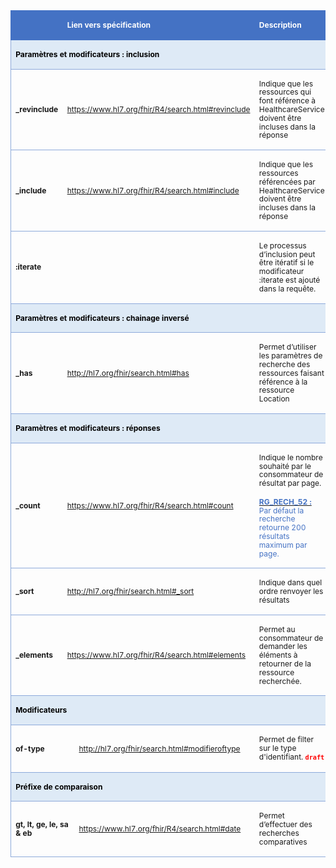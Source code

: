 <!-- # Paramètres et modificateurs de requêtes FHIR -->

<table class=MsoTable15List4Accent5 border=1 cellspacing=0 cellpadding=0
 width="100%" style='width:100.0%;border-collapse:collapse;border:none;
 mso-border-alt:solid #8EAADB .5pt;mso-yfti-tbllook:1184;mso-padding-alt:0cm 5.4pt 0cm 5.4pt'>
 <tr style='mso-yfti-irow:-1;mso-yfti-firstrow:yes;mso-yfti-lastfirstrow:yes'>
  <td width="13%" style='width:13.86%;border:solid #4472C4 1.0pt;border-right:
  none;mso-border-top-alt:solid #4472C4 .5pt;mso-border-left-alt:solid #4472C4 .5pt;
  mso-border-bottom-alt:solid #4472C4 .5pt;background:#4472C4;padding:0cm 5.4pt 0cm 5.4pt'>
  <p class=MsoNormal align=left style='text-align:left;mso-yfti-cnfc:5'><span
  style='font-size:9.0pt;mso-bidi-font-size:10.0pt;line-height:115%;color:white'><o:p>&nbsp;</o:p></span></p>
  </td>
  <td width="38%" colspan=2 style='width:38.92%;border-top:solid #4472C4 1.0pt;
  border-left:none;border-bottom:solid #4472C4 1.0pt;border-right:none;
  mso-border-top-alt:solid #4472C4 .5pt;mso-border-bottom-alt:solid #4472C4 .5pt;
  background:#4472C4;padding:0cm 5.4pt 0cm 5.4pt'>
  <p class=MsoNormal align=left style='text-align:left;mso-yfti-cnfc:1'><b><span
  style='font-size:9.0pt;mso-bidi-font-size:10.0pt;line-height:115%;color:white'>Lien
  vers spécification<o:p></o:p></span></b></p>
  </td>
  <td width="47%" style='width:47.22%;border:solid #4472C4 1.0pt;border-left:
  none;mso-border-top-alt:solid #4472C4 .5pt;mso-border-bottom-alt:solid #4472C4 .5pt;
  mso-border-right-alt:solid #4472C4 .5pt;background:#4472C4;padding:0cm 5.4pt 0cm 5.4pt'>
  <p class=MsoNormal align=left style='text-align:left;mso-yfti-cnfc:1'><b><span
  style='font-size:9.0pt;mso-bidi-font-size:10.0pt;line-height:115%;color:white'>Description<o:p></o:p></span></b></p>
  </td>
 </tr>
 <tr style='mso-yfti-irow:0'>
  <td width="100%" colspan=4 style='width:100.0%;border:solid #8EAADB 1.0pt;
  border-top:none;mso-border-top-alt:solid #8EAADB .5pt;mso-border-alt:solid #8EAADB .5pt;
  background:#DEEAF6;mso-background-themecolor:accent1;mso-background-themetint:
  51;padding:0cm 5.4pt 0cm 5.4pt'>
  <p class=MsoNormal align=left style='text-align:left;mso-yfti-cnfc:68'><b><span
  style='font-size:9.0pt;mso-bidi-font-size:10.0pt;line-height:115%;color:black;
  mso-color-alt:windowtext'>Paramètres et modificateurs : inclusion</span></b><b><span
  style='font-size:9.0pt;mso-bidi-font-size:10.0pt;line-height:115%'><o:p></o:p></span></b></p>
  </td>
 </tr>
 <tr style='mso-yfti-irow:1'>
  <td width="13%" style='width:13.86%;border-top:none;border-left:solid #8EAADB 1.0pt;
  border-bottom:solid #8EAADB 1.0pt;border-right:none;mso-border-top-alt:solid #8EAADB .5pt;
  mso-border-top-alt:solid #8EAADB .5pt;mso-border-left-alt:solid #8EAADB .5pt;
  mso-border-bottom-alt:solid #8EAADB .5pt;padding:0cm 5.4pt 0cm 5.4pt'>
  <p class=MsoNormal align=left style='text-align:left;mso-yfti-cnfc:4'><b><span
  style='font-size:9.0pt;mso-bidi-font-size:10.0pt;line-height:115%'>_<span
  class=SpellE>revinclude</span><o:p></o:p></span></b></p>
  </td>
  <td width="38%" colspan=2 style='width:38.92%;border:none;border-bottom:solid #8EAADB 1.0pt;
  mso-border-top-alt:solid #8EAADB .5pt;mso-border-top-alt:solid #8EAADB .5pt;
  mso-border-bottom-alt:solid #8EAADB .5pt;padding:0cm 5.4pt 0cm 5.4pt'>
  <p class=MsoNormal align=left style='text-align:left'><a
  href="https://www.hl7.org/fhir/R4/search.html#revinclude"><span
  style='font-size:9.0pt;mso-bidi-font-size:10.0pt;line-height:115%'>https://www.hl7.org/fhir/R4/search.html#revinclude</span></a><span
  style='font-size:9.0pt;mso-bidi-font-size:10.0pt;line-height:115%'><o:p></o:p></span></p>
  </td>
  <td width="47%" style='width:47.22%;border-top:none;border-left:none;
  border-bottom:solid #8EAADB 1.0pt;border-right:solid #8EAADB 1.0pt;
  mso-border-top-alt:solid #8EAADB .5pt;mso-border-top-alt:solid #8EAADB .5pt;
  mso-border-bottom-alt:solid #8EAADB .5pt;mso-border-right-alt:solid #8EAADB .5pt;
  padding:0cm 5.4pt 0cm 5.4pt'>
  <p class=MsoNormal align=left style='text-align:left'><span style='font-size:
  9.0pt;mso-bidi-font-size:10.0pt;line-height:115%'>Indique que les ressources
  qui font référence à <span class=SpellE>HealthcareService</span> doivent être
  incluses dans la réponse<o:p></o:p></span></p>
  </td>
 </tr>
 <tr style='mso-yfti-irow:2'>
  <td width="13%" style='width:13.86%;border-top:none;border-left:solid #8EAADB 1.0pt;
  border-bottom:solid #8EAADB 1.0pt;border-right:none;mso-border-top-alt:solid #8EAADB .5pt;
  mso-border-top-alt:solid #8EAADB .5pt;mso-border-left-alt:solid #8EAADB .5pt;
  mso-border-bottom-alt:solid #8EAADB .5pt;padding:0cm 5.4pt 0cm 5.4pt'>
  <p class=MsoNormal align=left style='text-align:left;mso-yfti-cnfc:68'><b><span
  style='font-size:9.0pt;mso-bidi-font-size:10.0pt;line-height:115%'>_<span
  class=SpellE>include</span><o:p></o:p></span></b></p>
  </td>
  <td width="38%" colspan=2 style='width:38.92%;border:none;border-bottom:solid #8EAADB 1.0pt;
  mso-border-top-alt:solid #8EAADB .5pt;mso-border-top-alt:solid #8EAADB .5pt;
  mso-border-bottom-alt:solid #8EAADB .5pt;padding:0cm 5.4pt 0cm 5.4pt'>
  <p class=MsoNormal align=left style='text-align:left;mso-yfti-cnfc:64'><a
  href="https://www.hl7.org/fhir/R4/search.html#include"><span style='font-size:
  9.0pt;mso-bidi-font-size:10.0pt;line-height:115%'>https://www.hl7.org/fhir/R4/search.html#include</span></a><span
  style='font-size:9.0pt;mso-bidi-font-size:10.0pt;line-height:115%'> <o:p></o:p></span></p>
  </td>
  <td width="47%" style='width:47.22%;border-top:none;border-left:none;
  border-bottom:solid #8EAADB 1.0pt;border-right:solid #8EAADB 1.0pt;
  mso-border-top-alt:solid #8EAADB .5pt;mso-border-top-alt:solid #8EAADB .5pt;
  mso-border-bottom-alt:solid #8EAADB .5pt;mso-border-right-alt:solid #8EAADB .5pt;
  padding:0cm 5.4pt 0cm 5.4pt'>
  <p class=MsoNormal align=left style='text-align:left;mso-yfti-cnfc:64'><span
  style='font-size:9.0pt;mso-bidi-font-size:10.0pt;line-height:115%'>Indique
  que les ressources référencées par <span class=SpellE>HealthcareService</span>
  doivent être incluses dans la réponse<o:p></o:p></span></p>
  </td>
 </tr>
 <tr style='mso-yfti-irow:3'>
  <td width="13%" style='width:13.86%;border-top:none;border-left:solid #8EAADB 1.0pt;
  border-bottom:solid #8EAADB 1.0pt;border-right:none;mso-border-top-alt:solid #8EAADB .5pt;
  mso-border-top-alt:solid #8EAADB .5pt;mso-border-left-alt:solid #8EAADB .5pt;
  mso-border-bottom-alt:solid #8EAADB .5pt;padding:0cm 5.4pt 0cm 5.4pt'>
  <p class=MsoNormal align=left style='text-align:left;mso-yfti-cnfc:4'><span
  class=GramE><b><span style='font-size:9.0pt;mso-bidi-font-size:10.0pt;
  line-height:115%'>:<span class=SpellE>iterate</span></span></b></span><b><span
  style='font-size:9.0pt;mso-bidi-font-size:10.0pt;line-height:115%'><o:p></o:p></span></b></p>
  </td>
  <td width="38%" colspan=2 style='width:38.92%;border:none;border-bottom:solid #8EAADB 1.0pt;
  mso-border-top-alt:solid #8EAADB .5pt;mso-border-top-alt:solid #8EAADB .5pt;
  mso-border-bottom-alt:solid #8EAADB .5pt;padding:0cm 5.4pt 0cm 5.4pt'>
  <p class=MsoNormal align=left style='text-align:left'><span style='font-size:
  9.0pt;mso-bidi-font-size:10.0pt;line-height:115%'><o:p>&nbsp;</o:p></span></p>
  </td>
  <td width="47%" style='width:47.22%;border-top:none;border-left:none;
  border-bottom:solid #8EAADB 1.0pt;border-right:solid #8EAADB 1.0pt;
  mso-border-top-alt:solid #8EAADB .5pt;mso-border-top-alt:solid #8EAADB .5pt;
  mso-border-bottom-alt:solid #8EAADB .5pt;mso-border-right-alt:solid #8EAADB .5pt;
  padding:0cm 5.4pt 0cm 5.4pt'>
  <p class=MsoNormal align=left style='text-align:left'><span style='font-size:
  9.0pt;mso-bidi-font-size:10.0pt;line-height:115%'>Le processus d’inclusion
  peut être itératif si le modificateur<span class=GramE> :<span class=SpellE>iterate</span></span>
  est ajouté dans la requête.<o:p></o:p></span></p>
  </td>
 </tr>
 <tr style='mso-yfti-irow:4'>
  <td width="52%" colspan=3 style='width:52.78%;border-top:none;border-left:
  solid #8EAADB 1.0pt;border-bottom:solid #8EAADB 1.0pt;border-right:none;
  mso-border-top-alt:solid #8EAADB .5pt;mso-border-top-alt:solid #8EAADB .5pt;
  mso-border-left-alt:solid #8EAADB .5pt;mso-border-bottom-alt:solid #8EAADB .5pt;
  background:#DEEAF6;mso-background-themecolor:accent1;mso-background-themetint:
  51;padding:0cm 5.4pt 0cm 5.4pt'>
  <p class=MsoNormal align=left style='text-align:left;mso-yfti-cnfc:68'><b><span
  style='font-size:9.0pt;mso-bidi-font-size:10.0pt;line-height:115%;color:black;
  mso-color-alt:windowtext'>Paramètres et modificateurs : chainage inversé </span><o:p></o:p></b></p>
  </td>
  <td width="47%" style='width:47.22%;border-top:none;border-left:none;
  border-bottom:solid #8EAADB 1.0pt;border-right:solid #8EAADB 1.0pt;
  mso-border-top-alt:solid #8EAADB .5pt;mso-border-top-alt:solid #8EAADB .5pt;
  mso-border-bottom-alt:solid #8EAADB .5pt;mso-border-right-alt:solid #8EAADB .5pt;
  background:#DEEAF6;mso-background-themecolor:accent1;mso-background-themetint:
  51;padding:0cm 5.4pt 0cm 5.4pt'>
  <p class=MsoNormal align=left style='text-align:left;mso-yfti-cnfc:64'><span
  style='font-size:9.0pt;mso-bidi-font-size:10.0pt;line-height:115%'><o:p>&nbsp;</o:p></span></p>
  </td>
 </tr>
 <tr style='mso-yfti-irow:5'>
  <td width="13%" style='width:13.86%;border-top:none;border-left:solid #8EAADB 1.0pt;
  border-bottom:solid #8EAADB 1.0pt;border-right:none;mso-border-top-alt:solid #8EAADB .5pt;
  mso-border-top-alt:solid #8EAADB .5pt;mso-border-left-alt:solid #8EAADB .5pt;
  mso-border-bottom-alt:solid #8EAADB .5pt;padding:0cm 5.4pt 0cm 5.4pt'>
  <p class=MsoNormal align=left style='text-align:left;mso-yfti-cnfc:4'><b><span
  style='font-size:9.0pt;mso-bidi-font-size:10.0pt;line-height:115%'>_has<o:p></o:p></span></b></p>
  </td>
  <td width="38%" colspan=2 style='width:38.92%;border:none;border-bottom:solid #8EAADB 1.0pt;
  mso-border-top-alt:solid #8EAADB .5pt;mso-border-top-alt:solid #8EAADB .5pt;
  mso-border-bottom-alt:solid #8EAADB .5pt;padding:0cm 5.4pt 0cm 5.4pt'>
  <p class=MsoNormal align=left style='text-align:left'><a
  href="http://hl7.org/fhir/search.html#has"><span style='font-size:9.0pt;
  mso-bidi-font-size:10.0pt;line-height:115%'>http://hl7.org/fhir/search.html#has</span></a><span
  style='font-size:9.0pt;mso-bidi-font-size:10.0pt;line-height:115%'> </span></p>
  </td>
  <td width="47%" style='width:47.22%;border-top:none;border-left:none;
  border-bottom:solid #8EAADB 1.0pt;border-right:solid #8EAADB 1.0pt;
  mso-border-top-alt:solid #8EAADB .5pt;mso-border-top-alt:solid #8EAADB .5pt;
  mso-border-bottom-alt:solid #8EAADB .5pt;mso-border-right-alt:solid #8EAADB .5pt;
  padding:0cm 5.4pt 0cm 5.4pt'>
  <p class=MsoNormal align=left style='text-align:left'><span style='font-size:
  9.0pt;mso-bidi-font-size:10.0pt;line-height:115%'>Permet d’utiliser les
  paramètres de recherche des ressources faisant référence à la ressource
  Location<o:p></o:p></span></p>
  </td>
 </tr>
 <tr style='mso-yfti-irow:6'>
  <td width="100%" colspan=4 style='width:100.0%;border:solid #8EAADB 1.0pt;
  border-top:none;mso-border-top-alt:solid #8EAADB .5pt;mso-border-alt:solid #8EAADB .5pt;
  background:#DEEAF6;mso-background-themecolor:accent1;mso-background-themetint:
  51;padding:0cm 5.4pt 0cm 5.4pt'>
  <p class=MsoNormal align=left style='text-align:left;mso-yfti-cnfc:68'><b><span
  style='font-size:9.0pt;mso-bidi-font-size:10.0pt;line-height:115%;color:black;
  mso-color-alt:windowtext'>Paramètres et modificateurs&nbsp;: réponses</span></b><b><span
  style='font-size:9.0pt;mso-bidi-font-size:10.0pt;line-height:115%'><o:p></o:p></span></b></p>
  </td>
 </tr>
 <tr style='mso-yfti-irow:7'>
  <td width="13%" style='width:13.86%;border-top:none;border-left:solid #8EAADB 1.0pt;
  border-bottom:solid #8EAADB 1.0pt;border-right:none;mso-border-top-alt:solid #8EAADB .5pt;
  mso-border-top-alt:solid #8EAADB .5pt;mso-border-left-alt:solid #8EAADB .5pt;
  mso-border-bottom-alt:solid #8EAADB .5pt;padding:0cm 5.4pt 0cm 5.4pt'>
  <p class=MsoNormal align=left style='text-align:left;mso-yfti-cnfc:4'><b><span
  style='font-size:9.0pt;mso-bidi-font-size:10.0pt;line-height:115%'>_count<o:p></o:p></span></b></p>
  </td>
  <td width="38%" colspan=2 style='width:38.92%;border:none;border-bottom:solid #8EAADB 1.0pt;
  mso-border-top-alt:solid #8EAADB .5pt;mso-border-top-alt:solid #8EAADB .5pt;
  mso-border-bottom-alt:solid #8EAADB .5pt;padding:0cm 5.4pt 0cm 5.4pt'>
  <p class=MsoNormal><a href="https://www.hl7.org/fhir/R4/search.html#count"><span
  style='font-size:9.0pt;mso-bidi-font-size:10.0pt;line-height:115%'>https://www.hl7.org/fhir/R4/search.html#count</span></a><span
  style='font-size:9.0pt;mso-bidi-font-size:10.0pt;line-height:115%'><o:p></o:p></span></p>
  </td>
  <td width="47%" style='width:47.22%;border-top:none;border-left:none;
  border-bottom:solid #8EAADB 1.0pt;border-right:solid #8EAADB 1.0pt;
  mso-border-top-alt:solid #8EAADB .5pt;mso-border-top-alt:solid #8EAADB .5pt;
  mso-border-bottom-alt:solid #8EAADB .5pt;mso-border-right-alt:solid #8EAADB .5pt;
  padding:0cm 5.4pt 0cm 5.4pt'>
  <p class=MsoNormal align=left style='text-align:left'><span style='font-size:
  9.0pt;mso-bidi-font-size:10.0pt;line-height:115%'>Indique le nombre souhaité
  par le consommateur de résultat par page. <o:p></o:p></span></p>
  <p class=MsoNormal align=left style='text-align:left'><b><u><span
  style='font-size:9.0pt;mso-bidi-font-size:10.0pt;line-height:115%;color:#4472C4;
  mso-themecolor:accent5'>RG_RECH_52&nbsp;:</span></u></b><span
  style='font-size:9.0pt;mso-bidi-font-size:10.0pt;line-height:115%;color:#4472C4;
  mso-themecolor:accent5'> Par défaut la recherche retourne 200 résultats
  maximum par page. </span><span style='font-size:9.0pt;mso-bidi-font-size:
  10.0pt;line-height:115%'><o:p></o:p></span></p>
  </td>
 </tr>
 <tr style='mso-yfti-irow:8'>
  <td width="13%" style='width:13.86%;border-top:none;border-left:solid #8EAADB 1.0pt;
  border-bottom:solid #8EAADB 1.0pt;border-right:none;mso-border-top-alt:solid #8EAADB .5pt;
  mso-border-top-alt:solid #8EAADB .5pt;mso-border-left-alt:solid #8EAADB .5pt;
  mso-border-bottom-alt:solid #8EAADB .5pt;padding:0cm 5.4pt 0cm 5.4pt'>
  <p class=MsoNormal align=left style='text-align:left;mso-yfti-cnfc:68'><b><span
  style='font-size:9.0pt;mso-bidi-font-size:10.0pt;line-height:115%'>_sort<o:p></o:p></span></b></p>
  </td>
  <td width="38%" colspan=2 style='width:38.92%;border:none;border-bottom:solid #8EAADB 1.0pt;
  mso-border-top-alt:solid #8EAADB .5pt;mso-border-top-alt:solid #8EAADB .5pt;
  mso-border-bottom-alt:solid #8EAADB .5pt;padding:0cm 5.4pt 0cm 5.4pt'>
  <p class=MsoNormal style='mso-yfti-cnfc:64'><a
  href="http://hl7.org/fhir/search.html#_sort"><span style='font-size:9.0pt;
  mso-bidi-font-size:10.0pt;line-height:115%'>http://hl7.org/fhir/search.html#_sort</span></a><span
  style='font-size:9.0pt;mso-bidi-font-size:10.0pt;line-height:115%'> </span></p>
  </td>
  <td width="47%" style='width:47.22%;border-top:none;border-left:none;
  border-bottom:solid #8EAADB 1.0pt;border-right:solid #8EAADB 1.0pt;
  mso-border-top-alt:solid #8EAADB .5pt;mso-border-top-alt:solid #8EAADB .5pt;
  mso-border-bottom-alt:solid #8EAADB .5pt;mso-border-right-alt:solid #8EAADB .5pt;
  padding:0cm 5.4pt 0cm 5.4pt'>
  <p class=MsoNormal align=left style='text-align:left;mso-yfti-cnfc:64'><span
  style='font-size:9.0pt;mso-bidi-font-size:10.0pt;line-height:115%'>Indique
  dans quel ordre renvoyer les résultats<o:p></o:p></span></p>
  </td>
 </tr>
 <tr style='mso-yfti-irow:9'>
  <td width="13%" style='width:13.86%;border-top:none;border-left:solid #8EAADB 1.0pt;
  border-bottom:solid #8EAADB 1.0pt;border-right:none;mso-border-top-alt:solid #8EAADB .5pt;
  mso-border-top-alt:solid #8EAADB .5pt;mso-border-left-alt:solid #8EAADB .5pt;
  mso-border-bottom-alt:solid #8EAADB .5pt;padding:0cm 5.4pt 0cm 5.4pt'>
  <p class=MsoNormal align=left style='text-align:left;mso-yfti-cnfc:4'><b><span
  style='font-size:9.0pt;mso-bidi-font-size:10.0pt;line-height:115%'>_<span
  class=SpellE>elements</span><o:p></o:p></span></b></p>
  </td>
  <td width="38%" colspan=2 style='width:38.92%;border:none;border-bottom:solid #8EAADB 1.0pt;
  mso-border-top-alt:solid #8EAADB .5pt;mso-border-top-alt:solid #8EAADB .5pt;
  mso-border-bottom-alt:solid #8EAADB .5pt;padding:0cm 5.4pt 0cm 5.4pt'>
  <p class=MsoNormal><a href="https://www.hl7.org/fhir/R4/search.html#elements"><span
  style='font-size:9.0pt;mso-bidi-font-size:10.0pt;line-height:115%'>https://www.hl7.org/fhir/R4/search.html#elements</span></a><span
  style='font-size:9.0pt;mso-bidi-font-size:10.0pt;line-height:115%'> <o:p></o:p></span></p>
  </td>
  <td width="47%" style='width:47.22%;border-top:none;border-left:none;
  border-bottom:solid #8EAADB 1.0pt;border-right:solid #8EAADB 1.0pt;
  mso-border-top-alt:solid #8EAADB .5pt;mso-border-top-alt:solid #8EAADB .5pt;
  mso-border-bottom-alt:solid #8EAADB .5pt;mso-border-right-alt:solid #8EAADB .5pt;
  padding:0cm 5.4pt 0cm 5.4pt'>
  <p class=MsoNormal align=left style='text-align:left'><span style='font-size:
  9.0pt;mso-bidi-font-size:10.0pt;line-height:115%'>Permet au consommateur de
  demander les éléments à retourner de la ressource recherchée.<o:p></o:p></span></p>
  </td>
 </tr>
 <tr style='mso-yfti-irow:10'>
  <td width="52%" colspan=3 style='width:52.78%;border-top:none;border-left:
  solid #8EAADB 1.0pt;border-bottom:solid #8EAADB 1.0pt;border-right:none;
  mso-border-top-alt:solid #8EAADB .5pt;mso-border-top-alt:solid #8EAADB .5pt;
  mso-border-left-alt:solid #8EAADB .5pt;mso-border-bottom-alt:solid #8EAADB .5pt;
  background:#DEEAF6;mso-background-themecolor:accent1;mso-background-themetint:
  51;padding:0cm 5.4pt 0cm 5.4pt'>
  <p class=MsoNormal style='mso-yfti-cnfc:68'><b><span style='font-size:9.0pt;
  mso-bidi-font-size:10.0pt;line-height:115%;color:black;mso-color-alt:windowtext'></span></b><b><span
  style='font-size:9.0pt;mso-bidi-font-size:11.0pt;line-height:115%;color:black;
  mso-color-alt:windowtext'>Modificateurs</span><o:p></o:p></b></p>
  </td>
  <td width="47%" style='width:47.22%;border-top:none;border-left:none;
  border-bottom:solid #8EAADB 1.0pt;border-right:solid #8EAADB 1.0pt;
  mso-border-top-alt:solid #8EAADB .5pt;mso-border-top-alt:solid #8EAADB .5pt;
  mso-border-bottom-alt:solid #8EAADB .5pt;mso-border-right-alt:solid #8EAADB .5pt;
  background:#DEEAF6;mso-background-themecolor:accent1;mso-background-themetint:
  51;padding:0cm 5.4pt 0cm 5.4pt'>
  <p class=MsoNormal align=left style='text-align:left;mso-yfti-cnfc:64'><span
  style='font-size:9.0pt;mso-bidi-font-size:10.0pt;line-height:115%'><o:p>&nbsp;</o:p></span></p>
  </td>
 </tr>
 <tr style='mso-yfti-irow:11;mso-yfti-lastrow:yes'>
  <td width="19%" colspan=2 style='width:19.22%;border-top:none;border-left:
  solid #8EAADB 1.0pt;border-bottom:solid #8EAADB 1.0pt;border-right:none;
  mso-border-top-alt:solid #8EAADB .5pt;mso-border-top-alt:solid #8EAADB .5pt;
  mso-border-left-alt:solid #8EAADB .5pt;mso-border-bottom-alt:solid #8EAADB .5pt;
  padding:0cm 5.4pt 0cm 5.4pt'>
  <p class=MsoNormal align=left style='text-align:left;mso-yfti-cnfc:4'><span
  class=GramE><b><span style='font-size:9.0pt;mso-bidi-font-size:10.0pt;
  line-height:115%'></span></b></span><b><span style='font-size:9.0pt;
  mso-bidi-font-size:10.0pt;line-height:115%'><span class=SpellE></span><span
  class=SpellE></span><span class=SpellE>of-type</span><o:p></o:p></span></b></p>
  </td>
  <td width="33%" style='width:33.56%;border:none;border-bottom:solid #8EAADB 1.0pt;
  mso-border-top-alt:solid #8EAADB .5pt;mso-border-top-alt:solid #8EAADB .5pt;
  mso-border-bottom-alt:solid #8EAADB .5pt;padding:0cm 5.4pt 0cm 5.4pt'>
  <p class=MsoNormal><a href="http://hl7.org/fhir/search.html#modifieroftype"><span
  style='font-size:9.0pt;mso-bidi-font-size:10.0pt;line-height:115%'>http://hl7.org/fhir/search.html#modifieroftype</span></a><span
  style='font-size:9.0pt;mso-bidi-font-size:10.0pt;line-height:115%'> </span></p>
  </td>
  <td width="47%" style='width:47.22%;border-top:none;border-left:none;
  border-bottom:solid #8EAADB 1.0pt;border-right:solid #8EAADB 1.0pt;
  mso-border-top-alt:solid #8EAADB .5pt;mso-border-top-alt:solid #8EAADB .5pt;
  mso-border-bottom-alt:solid #8EAADB .5pt;mso-border-right-alt:solid #8EAADB .5pt;
  padding:0cm 5.4pt 0cm 5.4pt'>
  <p class=MsoNormal align=left style='text-align:left'><span style='font-size:
  9.0pt;mso-bidi-font-size:10.0pt;line-height:115%'>Permet de filter sur le type d'identifiant. <b><code><span style="color: #ff0000;">draft</span></code></b><o:p></o:p></span></p>
  </td>
 </tr>
  <tr style='mso-yfti-irow:10'>
  <td width="52%" colspan=3 style='width:52.78%;border-top:none;border-left:
  solid #8EAADB 1.0pt;border-bottom:solid #8EAADB 1.0pt;border-right:none;
  mso-border-top-alt:solid #8EAADB .5pt;mso-border-top-alt:solid #8EAADB .5pt;
  mso-border-left-alt:solid #8EAADB .5pt;mso-border-bottom-alt:solid #8EAADB .5pt;
  background:#DEEAF6;mso-background-themecolor:accent1;mso-background-themetint:
  51;padding:0cm 5.4pt 0cm 5.4pt'>
  <p class=MsoNormal style='mso-yfti-cnfc:68'><b><span style='font-size:9.0pt;
  mso-bidi-font-size:10.0pt;line-height:115%;color:black;mso-color-alt:windowtext'>P</span></b><b><span
  style='font-size:9.0pt;mso-bidi-font-size:11.0pt;line-height:115%;color:black;
  mso-color-alt:windowtext'>réfixe de comparaison</span><o:p></o:p></b></p>
  </td>
  <td width="47%" style='width:47.22%;border-top:none;border-left:none;
  border-bottom:solid #8EAADB 1.0pt;border-right:solid #8EAADB 1.0pt;
  mso-border-top-alt:solid #8EAADB .5pt;mso-border-top-alt:solid #8EAADB .5pt;
  mso-border-bottom-alt:solid #8EAADB .5pt;mso-border-right-alt:solid #8EAADB .5pt;
  background:#DEEAF6;mso-background-themecolor:accent1;mso-background-themetint:
  51;padding:0cm 5.4pt 0cm 5.4pt'>
  <p class=MsoNormal align=left style='text-align:left;mso-yfti-cnfc:64'><span
  style='font-size:9.0pt;mso-bidi-font-size:10.0pt;line-height:115%'><o:p>&nbsp;</o:p></span></p>
  </td>
 </tr>
 <tr style='mso-yfti-irow:11;mso-yfti-lastrow:yes'>
  <td width="19%" colspan=2 style='width:19.22%;border-top:none;border-left:
  solid #8EAADB 1.0pt;border-bottom:solid #8EAADB 1.0pt;border-right:none;
  mso-border-top-alt:solid #8EAADB .5pt;mso-border-top-alt:solid #8EAADB .5pt;
  mso-border-left-alt:solid #8EAADB .5pt;mso-border-bottom-alt:solid #8EAADB .5pt;
  padding:0cm 5.4pt 0cm 5.4pt'>
  <p class=MsoNormal align=left style='text-align:left;mso-yfti-cnfc:4'><span
  class=GramE><b><span style='font-size:9.0pt;mso-bidi-font-size:10.0pt;
  line-height:115%'>gt</span></b></span><b><span style='font-size:9.0pt;
  mso-bidi-font-size:10.0pt;line-height:115%'>, <span class=SpellE>lt</span>, <span
  class=SpellE>ge</span>, le, sa &amp; <span class=SpellE>eb</span><o:p></o:p></span></b></p>
  </td>
  <td width="33%" style='width:33.56%;border:none;border-bottom:solid #8EAADB 1.0pt;
  mso-border-top-alt:solid #8EAADB .5pt;mso-border-top-alt:solid #8EAADB .5pt;
  mso-border-bottom-alt:solid #8EAADB .5pt;padding:0cm 5.4pt 0cm 5.4pt'>
  <p class=MsoNormal><a href="https://www.hl7.org/fhir/R4/search.html#date"><span
  style='font-size:9.0pt;mso-bidi-font-size:10.0pt;line-height:115%'>https://www.hl7.org/fhir/R4/search.html#date</span></a><span
  style='font-size:9.0pt;mso-bidi-font-size:10.0pt;line-height:115%'> </span></p>
  </td>
  <td width="47%" style='width:47.22%;border-top:none;border-left:none;
  border-bottom:solid #8EAADB 1.0pt;border-right:solid #8EAADB 1.0pt;
  mso-border-top-alt:solid #8EAADB .5pt;mso-border-top-alt:solid #8EAADB .5pt;
  mso-border-bottom-alt:solid #8EAADB .5pt;mso-border-right-alt:solid #8EAADB .5pt;
  padding:0cm 5.4pt 0cm 5.4pt'>
  <p class=MsoNormal align=left style='text-align:left'><span style='font-size:
  9.0pt;mso-bidi-font-size:10.0pt;line-height:115%'>Permet d’effectuer des
  recherches comparatives<o:p></o:p></span></p>
  </td>
 </tr>
</table>

